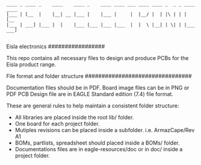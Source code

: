 ```
____ _ ____ _    ____    ____ _    ____ ____ ___ ____ ____ _  _ _ ____ ____ 
|___ | [__  |    |__| __ |___ |    |___ |     |  |__/ |  | |\ | | |    [__  
|___ | ___] |___ |  |    |___ |___ |___ |___  |  |  \ |__| | \| | |___ ___] 
 
```
                                                                         
                                                                         
Eisla electronics
#################

This repo contains all necessary files to design and produce PCBs for the Eisla product range.

File format and folder structure
################################

Documentation files should be in PDF. Board image files can be in PNG or PDF
PCB Design file are in EAGLE Standard edition (7.4) file format.

These are general rules to help maintain a consistent folder structure:
- All libraries are placed inside the root lib/ folder.
- One board for each project folder.
- Mutiples revisions can be placed inside a subfolder. i.e. ArmazCape/Rev A1
- BOMs, partlists, spreadsheet should placed inside a BOMs/ folder.
- Documentations files are in eagle-resources/doc or in doc/ inside a project folder.